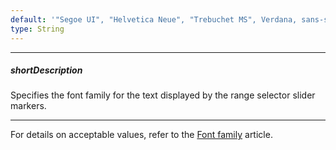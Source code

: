 ```yaml
---
default: '"Segoe UI", "Helvetica Neue", "Trebuchet MS", Verdana, sans-serif'
type: String
---
```

---
##### shortDescription
Specifies the font family for the text displayed by the range selector slider markers.

---
For details on acceptable values, refer to the [Font family](https://www.w3.org/TR/CSS21/fonts.html#propdef-font-family) article.